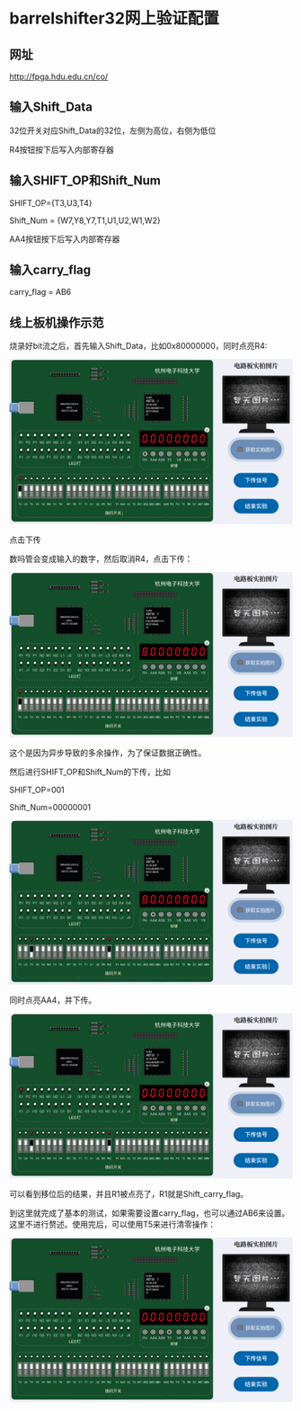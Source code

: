 # barrelshifter32网上验证配置

## 网址

http://fpga.hdu.edu.cn/co/

## 输入Shift_Data

32位开关对应Shift_Data的32位，左侧为高位，右侧为低位

R4按钮按下后写入内部寄存器

## 输入SHIFT_OP和Shift_Num

SHIFT_OP={T3,U3,T4}

Shift_Num = {W7,Y8,Y7,T1,U1,U2,W1,W2} 

AA4按钮按下后写入内部寄存器

## 输入carry_flag

carry_flag = AB6

## 线上板机操作示范

烧录好bit流之后，首先输入Shift_Data，比如0x80000000，同时点亮R4:

![image-20240414123317652](../picture/barrelshifter32_1.png)

点击下传

数吗管会变成输入的数字，然后取消R4，点击下传：

![image-20240414123409915](../picture/barrelshifter32_2.png)

这个是因为异步导致的多余操作，为了保证数据正确性。

然后进行SHIFT_OP和Shift_Num的下传，比如

SHIFT_OP=001

Shift_Num=00000001

![image-20240414123556472](../picture/barrelshifter32_3.png)

同时点亮AA4，并下传。

![image-20240414123620608](../picture/barrelshifter32_4.png)

可以看到移位后的结果，并且R1被点亮了，R1就是Shift_carry_flag。

到这里就完成了基本的测试，如果需要设置carry_flag，也可以通过AB6来设置。这里不进行赘述。使用完后，可以使用T5来进行清零操作：

![image-20240414123752212](../picture/barrelshifter32_5.png)
